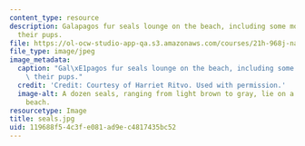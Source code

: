 ```yaml
---
content_type: resource
description: Galapagos fur seals lounge on the beach, including some mothers nursing
  their pups.
file: https://ol-ocw-studio-app-qa.s3.amazonaws.com/courses/21h-968j-nature-environment-and-empire-spring-2010/119688f54c3fe081ad9ec4817435bc52_seals.jpg
file_type: image/jpeg
image_metadata:
  caption: "Gal\xE1pagos fur seals lounge on the beach, including some mothers nursing\
    \ their pups."
  credit: 'Credit: Courtesy of Harriet Ritvo. Used with permission.'
  image-alt: A dozen seals, ranging from light brown to gray, lie on a white sandy
    beach.
resourcetype: Image
title: seals.jpg
uid: 119688f5-4c3f-e081-ad9e-c4817435bc52
---
```

